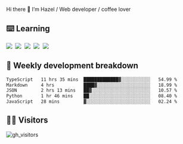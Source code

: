 
Hi there 👋 I’m Hazel / Web developer / coffee lover

## ⌨️ Learning

<samp>
 <a href="https://github.com/vuejs/core"><img src="https://api.iconify.design/logos:vue.svg" /></a>
  <a href="https://github.com/vuejs/core"><img src="https://api.iconify.design/logos:react.svg" /></a>
  <a href="https://github.com/vitejs/vite"><img src="https://api.iconify.design/logos:vitejs.svg" /></a>
  <a href="https://github.com/microsoft/TypeScript"><img src="https://api.iconify.design/logos:typescript-icon.svg" /></a> 
  <a href="https://github.com/unocss/unocss"><img src="https://api.iconify.design/logos:unocss.svg" /></a>
  

</samp>


## 🦀 Weekly development breakdown

<!--START_SECTION:waka-->

```txt
TypeScript   11 hrs 35 mins  █████████████▓░░░░░░░░░░░   54.99 %
Markdown     4 hrs           ████▓░░░░░░░░░░░░░░░░░░░░   18.99 %
JSON         2 hrs 13 mins   ██▓░░░░░░░░░░░░░░░░░░░░░░   10.57 %
Python       1 hr 46 mins    ██░░░░░░░░░░░░░░░░░░░░░░░   08.40 %
JavaScript   28 mins         ▓░░░░░░░░░░░░░░░░░░░░░░░░   02.24 %
```

<!--END_SECTION:waka-->
## 👬🏻 Visitors

![gh_visitors](https://profile-counter.glitch.me/Hazel-Lin/count.svg)

